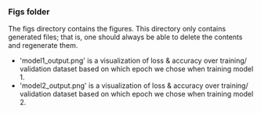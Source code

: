 ### Figs folder

The figs directory contains the figures. This directory only contains generated files; that is, one should always be able to delete the contents and regenerate them. 

* 'model1_output.png' is a visualization of loss & accuracy over training/ validation dataset based on which epoch we chose when training model 1.
* 'model2_output.png' is a visualization of loss & accuracy over training/ validation dataset based on which epoch we chose when training model 2.
